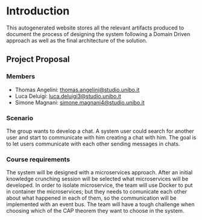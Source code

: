 # Introduction
This autogenerated website stores all the relevant artifacts produced to document the process of designing the system following a Domain Driven approach as well as the final architecture of the solution. 

## Project Proposal 

### Members
- Thomas Angelini: thomas.angelini@studio.unibo.it
- Luca Deluigi: luca.deluigi3@studio.unibo.it
- Simone Magnani: simone.magnani4@studio.unibo.it

### Scenario

The group wants to develop a chat. A system user could search for another user and start to communicate with him creating a chat with him. The goal is to let users communicate with each other sending messages in chats.

### Course requirements

The system will be designed with a microservices approach. After an initial knowledge crunching session will be selected what microservices will be developed. In order to isolate microservice, the team will use Docker to put in container the microservices; but they needs to comunicate each other about what happened in each of them, so the communication will be implemented with an event bus. The team will have a tough challenge when choosing which of the CAP theorem they want to choose in the system.